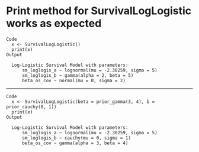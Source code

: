 # Print method for SurvivalLogLogistic works as expected

    Code
      x <- SurvivalLogLogistic()
      print(x)
    Output
      
      Log-Logistic Survival Model with parameters:
          sm_loglogis_a ~ lognormal(mu = -2.30259, sigma = 5)
          sm_loglogis_b ~ gamma(alpha = 2, beta = 5)
          beta_os_cov ~ normal(mu = 0, sigma = 2)
      

---

    Code
      x <- SurvivalLogLogistic(beta = prior_gamma(3, 4), b = prior_cauchy(0, 1))
      print(x)
    Output
      
      Log-Logistic Survival Model with parameters:
          sm_loglogis_a ~ lognormal(mu = -2.30259, sigma = 5)
          sm_loglogis_b ~ cauchy(mu = 0, sigma = 1)
          beta_os_cov ~ gamma(alpha = 3, beta = 4)
      

